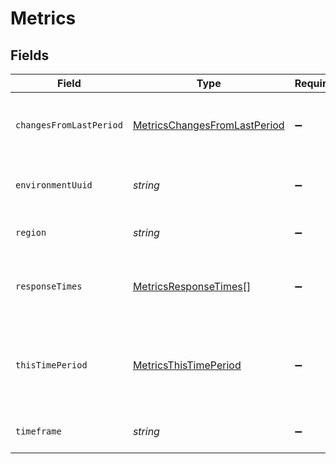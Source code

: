 # Metrics


## Fields

| Field                                                                                           | Type                                                                                            | Required                                                                                        | Description                                                                                     |
| ----------------------------------------------------------------------------------------------- | ----------------------------------------------------------------------------------------------- | ----------------------------------------------------------------------------------------------- | ----------------------------------------------------------------------------------------------- |
| `changesFromLastPeriod`                                                                         | [MetricsChangesFromLastPeriod](../../models/shared/metricschangesfromlastperiod.md)             | :heavy_minus_sign:                                                                              | The changes in average response time compared to the last period.                               |
| `environmentUuid`                                                                               | *string*                                                                                        | :heavy_minus_sign:                                                                              | The environment_uuid that filters this request.                                                 |
| `region`                                                                                        | *string*                                                                                        | :heavy_minus_sign:                                                                              | The region that filters this request.                                                           |
| `responseTimes`                                                                                 | [MetricsResponseTimes](../../models/shared/metricsresponsetimes.md)[]                           | :heavy_minus_sign:                                                                              | The list of response times based on the timeframe of the request.                               |
| `thisTimePeriod`                                                                                | [MetricsThisTimePeriod](../../models/shared/metricsthistimeperiod.md)                           | :heavy_minus_sign:                                                                              | The average response time for different percentiles for the request in the requested timeframe. |
| `timeframe`                                                                                     | *string*                                                                                        | :heavy_minus_sign:                                                                              | The timeframe that filters this request.                                                        |